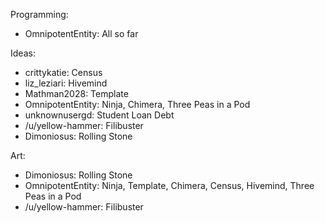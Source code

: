 Programming:
 - OmnipotentEntity: All so far

Ideas:
 - crittykatie: Census
 - liz\_leziari: Hivemind
 - Mathman2028: Template
 - OmnipotentEntity: Ninja, Chimera, Three Peas in a Pod
 - unknownusergd: Student Loan Debt
 - /u/yellow-hammer: Filibuster
 - Dimoniosus: Rolling Stone

Art:
 - Dimoniosus: Rolling Stone
 - OmnipotentEntity: Ninja, Template, Chimera, Census, Hivemind, Three Peas in a
   Pod
 - /u/yellow-hammer: Filibuster
